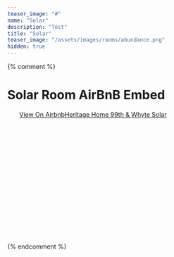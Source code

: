 ```yaml
---
teaser_image: "#"
name: "Solar"
description: "Test"
title: "Solar"
teaser_image: "/assets/images/rooms/abundance.png"
hidden: true
---
```


{% comment %}
# Solar Room AirBnB Embed
<div class="airbnb-embed-frame" data-id="1614462" data-view="home" style="width:450px;height:300px;margin:auto"><a href="https://www.airbnb.ca/rooms/1614462?s=51">View On Airbnb</a><a href="https://www.airbnb.ca/rooms/1614462?s=51" rel="nofollow">Heritage Home 99th &amp; Whyte Solar</a><script async="" src="https://www.airbnb.ca/embeddable/airbnb_jssdk"></script></div>
{% endcomment %}
